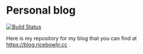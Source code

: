 # Personal blog
[![Build Status](https://travis-ci.org/RiceBowlJr/blog.svg?branch=master)](https://travis-ci.org/RiceBowlJr/blog)

Here is my repository for my blog that you can find at
https://blog.ricebowljr.cc .
